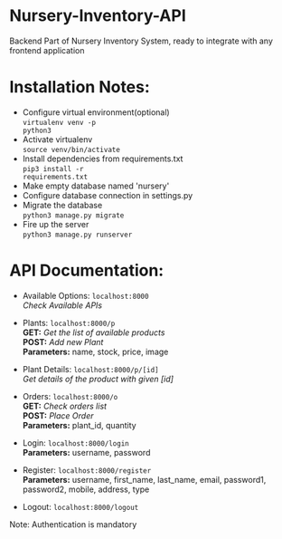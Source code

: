 # Nursery-Inventory-API
Backend Part of Nursery Inventory System, ready to integrate with any frontend application

# Installation Notes:
- Configure virtual environment(optional)<br>
<code>virtualenv venv -p python3</code>
- Activate virtualenv<br>
<code>source venv/bin/activate</code>
- Install dependencies from requirements.txt<br>
<code>pip3 install -r requirements.txt</code>
- Make empty database named 'nursery'
- Configure database connection in settings.py
- Migrate the database<br>
<code>python3 manage.py migrate</code>
- Fire up the server<br>
<code>python3 manage.py runserver</code>

# API Documentation:
- Available Options: <code>localhost:8000</code><br>
<i>Check Available APIs</i>
- Plants: <code>localhost:8000/p</code><br>
<b>GET:</b> <i>Get the list of available products</i><br>
<b>POST:</b> <i>Add new Plant</i><br>
<b>Parameters:</b> name, stock, price, image<br>
- Plant Details: <code>localhost:8000/p/[id]</code><br>
<i>Get details of the product with given [id]</i><br>
- Orders: <code>localhost:8000/o</code><br>
<b>GET:</b> <i>Check orders list</i><br>
<b>POST:</b> <i>Place Order</i><br>
<b>Parameters:</b> plant_id, quantity<br>

- Login: <code>localhost:8000/login</code><br>
<b>Parameters:</b>
username, password<br>
- Register: <code>localhost:8000/register</code><br>
<b>Parameters:</b>
username, first_name, last_name, email, password1, password2, mobile, address, type<br>
- Logout: <code>localhost:8000/logout</code>

Note: Authentication is mandatory
